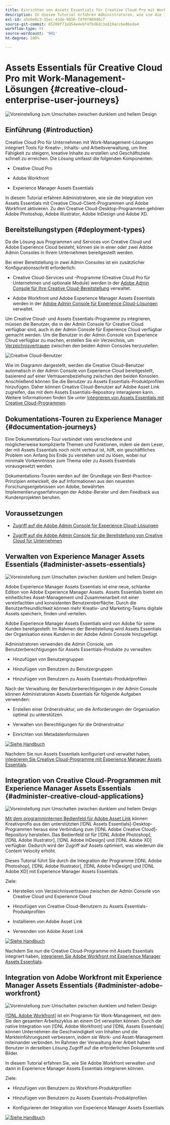 ```yaml
---
title: Einrichten von Assets Essentials für Creative Cloud Pro mit Work-Management-Lösungen
description: In diesem Tutorial erfahren Administratoren, wie sie die Integration von Assets Essentials mit Creative Cloud-Client-Programmen und Adobe Workfront aktivieren. Zu den Creative Cloud-Desktop-Programmen gehören Adobe Photoshop, Adobe Illustrator, Adobe InDesign und Adobe XD.
exl-id: a5e9e0c3-35ec-41de-9656-f4f0f88946c7
source-git-commit: 65200f73a954e4ebf4fbd6dc3a819acc6e0beda4
workflow-type: ht
source-wordcount: '941'
ht-degree: 100%

---
```


# Assets Essentials für Creative Cloud Pro mit Work-Management-Lösungen {#creative-cloud-enterprise-user-journeys}

![Voreinstellung zum Umschalten zwischen dunklem und hellem Design](assets/cce-next-banner-landing-page.png)

## Einführung {#introduction}

Creative Cloud Pro für Unternehmen mit Work-Management-Lösungen integriert Tools für Kreativ-, Inhalts- und Arbeitsverwaltung, um Ihre Fähigkeit zu steigern, kreative Inhalte zu erstellen und Geschäftsziele schnell zu erreichen. Die Lösung umfasst die folgenden Komponenten:

* Creative Cloud Pro

* Adobe Workfront

* Experience Manager Assets Essentials

In diesem Tutorial erfahren Administratoren, wie sie die Integration von Assets Essentials mit Creative Cloud-Client-Programmen und Adobe Workfront aktivieren. Zu den Creative Cloud-Desktop-Programmen gehören Adobe Photoshop, Adobe Illustrator, Adobe InDesign und Adobe XD.

## Bereitstellungstypen {#deployment-types}

Da die Lösung aus Programmen und Services von Creative Cloud und Adobe Experience Cloud besteht, können sie in einer oder zwei Adobe Admin Consoles in Ihrem Unternehmen bereitgestellt werden.

Bei einer Bereitstellung in zwei Admin Consoles ist ein zusätzlicher Konfigurationsschritt erforderlich:

* Creative Cloud-Services und -Programme (Creative Cloud Pro für Unternehmen und optionale Module) werden in der [Adobe Admin Console für Ihre Creative Cloud-Bereitstellung](https://helpx.adobe.com/de/enterprise/admin-guide.html) verwaltet.

* Adobe Workfront und Adobe Experience Manager Assets Essentials werden in der [Adobe Admin Console für Experience Cloud-Lösungen](https://experienceleague.adobe.com/docs/core-services/interface/administration/admin-getting-started.html?lang=de) verwaltet.

Um Creative Cloud- und Assets Essentials-Programme zu integrieren, müssen die Benutzer, die in der Admin Console für Creative Cloud verfügbar sind, auch in der Admin Console für Experience Cloud verfügbar gemacht werden. Um die Benutzer in der Admin Console von Experience Cloud verfügbar zu machen, erstellen Sie ein Verzeichnis, um [Verzeichnisvertrauen](https://helpx.adobe.com/de/enterprise/using/set-up-identity.html#directory-trusting) zwischen den beiden Admin Consoles herzustellen.

![Creative Cloud-Benutzer](assets/creative-cloud-users.svg)

Wie im Diagramm dargestellt, werden die Creative Cloud-Benutzer automatisch in der Admin Console von Experience Cloud bereitgestellt, basierend auf einer Vertrauensbeziehung zwischen den beiden Konsolen. Anschließend können Sie die Benutzer zu Assets Essentials-Produktprofilen hinzufügen. Daher können Creative Cloud-Benutzer auf Adobe Asset Link zugreifen, das mit dem Assets Essentials-Repository interagieren kann. Weitere Informationen finden Sie unter [Integrieren von Assets Essentials mit Creative Cloud-Programmen](integrate-with-creative-cloud.md).

## Dokumentations-Touren zu Experience Manager {#documentation-journeys}

Eine Dokumentations-Tour verbindet viele verschiedene und möglicherweise komplizierte Themen und Funktionen, indem sie dem Leser, der mit Assets Essentials noch nicht vertraut ist, hilft, ein geschäftliches Problem von Anfang bis Ende zu verstehen und zu lösen, wobei nur minimale Vorkenntnisse zum Thema oder zu Assets Essentials vorausgesetzt werden.

Dokumentations-Touren werden auf der Grundlage von Best-Practice-Prinzipien entwickelt, die auf Informationen aus den neuesten Forschungsergebnissen von Adobe, bewährten Implementierungserfahrungen der Adobe-Berater und dem Feedback aus Kundenprojekten beruhen.

## Voraussetzungen

* [Zugriff auf die Adobe Admin Console for Experience Cloud-Lösungen](https://experienceleague.adobe.com/docs/core-services/interface/administration/admin-getting-started.html?lang=de)

* [Zugriff auf die Adobe Admin Console für die Bereitstellung von Creative Cloud für Unternehmen](https://helpx.adobe.com/de/enterprise/admin-guide.html)

## Verwalten von Experience Manager Assets Essentials {#administer-assets-essentials}

![Voreinstellung zum Umschalten zwischen dunklem und hellem Design](assets/cce-assets.png)

Adobe Experience Manager Assets Essentials ist eine neue, schlanke Edition von Adobe Experience Manager Assets. Assets Essentials bietet ein einheitliches Asset-Management und Zusammenarbeit mit einer vereinfachten und konsistenten Benutzeroberfläche. Durch die Benutzerfreundlichkeit können mehr Kreativ- und Marketing-Teams digitale Assets speichern, finden und verteilen.

Adobe Experience Manager Assets Essentials wird von Adobe für seine Kunden bereitgestellt. Im Rahmen der Bereitstellung wird Assets Essentials der Organisation eines Kunden in der Adobe Admin Console hinzugefügt.

Administratoren verwenden die Admin Console, um Benutzerberechtigungen für Assets Essentials-Produkte zu verwalten:

* Hinzufügen von Benutzergruppen

* Hinzufügen von Benutzern zu Benutzergruppen

* Hinzufügen von Benutzern zu Assets Essentials-Produktprofilen

Nach der Verwaltung der Benutzerberechtigungen in der Admin Console können Administratoren Assets Essentials für folgende Aufgaben verwenden:

* Erstellen einer Ordnerstruktur, um die Anforderungen der Organisation optimal zu unterstützen.

* Verwalten von Berechtigungen für die Ordnerstruktur

* Einrichten von Metadatenformularen

[![Siehe Handbuch](https://helpx.adobe.com/content/dam/help/en/marketing-cloud/how-to/digital-foundation/_jcr_content/main-pars/image_1250343773/see-the-guide-sm.png)](deploy-administer.md)

Nachdem Sie nun Assets Essentials konfiguriert und verwaltet haben, [integrieren Sie Creative Cloud-Programme mit Experience Manager Assets Essentials](integrate-with-creative-cloud.md).

## Integration von Creative Cloud-Programmen mit Experience Manager Assets Essentials {#administer-creative-cloud-applications}

![Voreinstellung zum Umschalten zwischen dunklem und hellem Design](assets/cce-creative-cloud.png)

[Mit dem programminternen Bedienfeld für Adobe Asset Link](https://www.adobe.com/de/creativecloud/business/enterprise/adobe-asset-link.html) können Kreativprofis aus den unterstützten [!DNL Assets Essentials]-Desktop-Programmen heraus eine Verbindung zum [!DNL Adobe Creative Cloud]-Repository herstellen. Das Bedienfeld ist für [!DNL Adobe Photoshop], [!DNL Adobe Illustrator], [!DNL Adobe InDesign] und [!DNL Adobe XD] verfügbar. Dadurch wird der Zugriff auf Assets optimiert, was wiederum die Content Velocity erhöht.

Dieses Tutorial führt Sie durch die Integration der Programme [!DNL Adobe Photoshop], [!DNL Adobe Illustrator], [!DNL Adobe InDesign] und [!DNL Adobe XD] mit Experience Manager Assets Essentials.

Ziele:

* Herstellen von Verzeichnisvertrauen zwischen der Admin Console von Creative Cloud und Experience Cloud

* Hinzufügen von Creative Cloud-Benutzern zu Assets Essentials-Produktprofilen

* Installieren von Adobe Asset Link

* Verwenden von Adobe Asset Link

[![Siehe Handbuch](https://helpx.adobe.com/content/dam/help/en/marketing-cloud/how-to/digital-foundation/_jcr_content/main-pars/image_1250343773/see-the-guide-sm.png)](integrate-with-creative-cloud.md)

Nachdem Sie nun die Creative Cloud-Programme mit Assets Essentials integriert haben, [integrieren Sie Adobe Workfront mit Experience Manager Assets Essentials](integrate-with-workfront.md).

## Integration von Adobe Workfront mit Experience Manager Assets Essentials {#administer-adobe-workfront}

![Voreinstellung zum Umschalten zwischen dunklem und hellem Design](assets/cce-workfront.png)

[[!DNL Adobe Workfront]](https://www.workfront.com/) ist ein Programm für Work-Management, mit dem Sie den gesamten Arbeitszyklus an einem Ort verwalten können. Durch die native Integration von [!DNL Adobe Workfront] und [!DNL Assets Essentials] können Unternehmen die Geschwindigkeit von Inhalten und die Markteinführungszeit verbessern, indem sie Work- und Asset-Management miteinander verbinden. Im Rahmen der Verwaltung ihrer Arbeit haben Benutzer in derselben Lösung Zugriff auf die erforderlichen Dokumente und Bilder.

In diesem Tutorial erfahren Sie, wie Sie Adobe Workfront verwalten und dann in Experience Manager Assets Essentials integrieren können.

Ziele:

* Hinzufügen von Benutzern zu Workfront-Produktprofilen

* Hinzufügen von Benutzern zu Assets Essentials-Produktprofilen

* Konfigurieren der Integration von Experience Manager Assets Essentials

[![Siehe Handbuch](https://helpx.adobe.com/content/dam/help/en/marketing-cloud/how-to/digital-foundation/_jcr_content/main-pars/image_1250343773/see-the-guide-sm.png)](integrate-with-workfront.md)
